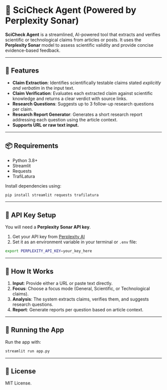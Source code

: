 
# 🔬 SciCheck Agent (Powered by Perplexity Sonar)

**SciCheck Agent** is a streamlined, AI-powered tool that extracts and verifies scientific or technological claims from articles or posts. It uses the **Perplexity Sonar** model to assess scientific validity and provide concise evidence-based feedback.

---

## 🚀 Features

- **Claim Extraction**: Identifies scientifically testable claims stated *explicitly and verbatim* in the input text.
- **Claim Verification**: Evaluates each extracted claim against scientific knowledge and returns a clear verdict with source links.
- **Research Questions**: Suggests up to 3 follow-up research questions per claim.
- **Research Report Generator**: Generates a short research report addressing each question using the article context.
- **Supports URL or raw text input.**

---

## 📦 Requirements

- Python 3.8+
- Streamlit
- Requests
- TrafiLatura

Install dependencies using:

```bash
pip install streamlit requests trafilatura
```

---

## 🔑 API Key Setup

You will need a **Perplexity Sonar API key**.

1. Get your API key from [Perplexity AI](https://docs.perplexity.ai/guides/getting-started)
2. Set it as an environment variable in your terminal or `.env` file:

```bash
export PERPLEXITY_API_KEY=your_key_here
```

---

## 🧠 How It Works

1. **Input**: Provide either a URL or paste text directly.
2. **Focus**: Choose a focus mode (General, Scientific, or Technological claims).
3. **Analysis**: The system extracts claims, verifies them, and suggests research questions.
4. **Report**: Generate reports per question based on article context.

---

## 🏁 Running the App

Run the app with:

```bash
streamlit run app.py
```

---

## 📄 License

MIT License.
